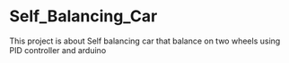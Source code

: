 # Self_Balancing_Car
This project is about Self balancing car that balance on two wheels using PID controller and arduino
